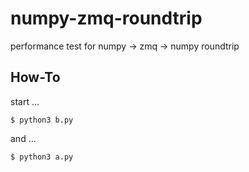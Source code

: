 # numpy-zmq-roundtrip

performance test for numpy -> zmq -> numpy roundtrip

## How-To

start ...
```
$ python3 b.py
```
and ...
```
$ python3 a.py
```
